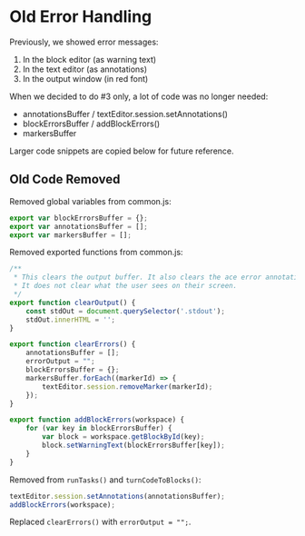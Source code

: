 # Old Error Handling

Previously, we showed error messages:

1. In the block editor (as warning text)
2. In the text editor (as annotations)
3. In the output window (in red font)

When we decided to do #3 only, a lot of code was no longer needed:

* annotationsBuffer / textEditor.session.setAnnotations()
* blockErrorsBuffer / addBlockErrors()
* markersBuffer

Larger code snippets are copied below for future reference.

## Old Code Removed

Removed global variables from common.js:

```js
export var blockErrorsBuffer = {};
export var annotationsBuffer = [];
export var markersBuffer = [];
```

Removed exported functions from common.js:

```js
/**
 * This clears the output buffer. It also clears the ace error annotations.
 * It does not clear what the user sees on their screen.
 */
export function clearOutput() {
    const stdOut = document.querySelector('.stdout');
    stdOut.innerHTML = '';
}

export function clearErrors() {
    annotationsBuffer = [];
    errorOutput = "";
    blockErrorsBuffer = {};
    markersBuffer.forEach((markerId) => {
        textEditor.session.removeMarker(markerId);
    });
}

export function addBlockErrors(workspace) {
    for (var key in blockErrorsBuffer) {
        var block = workspace.getBlockById(key);
        block.setWarningText(blockErrorsBuffer[key]);
    }
}
```

Removed from `runTasks()` and `turnCodeToBlocks()`:

```js
textEditor.session.setAnnotations(annotationsBuffer);
addBlockErrors(workspace);
```

Replaced `clearErrors()` with `errorOutput = "";`.

